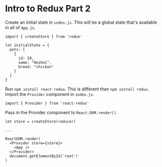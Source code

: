 # Intro to Redux Part 2

Create an initial state in `index.js`. This will be a global state that's available in all of `App.js`.
```
import { createStore } from 'redux'

let initialState = {
  pets: [
    {
      id: 29,
      name: "Heihei",
      breed: "chicken"
    }
  ]
}
```

Run `npm install react-redux`. This is different than `npm install redux`. Import the `Provider` component in `index.js`.

```
import { Provider } from 'react-redux'
```

Pass in the Provider component to `React.DOM.render()`.
```
let store = createStore(reducer)

...

ReactDOM.render(
  <Provider store={store}>
    <App />
  </Provider>
  document.getElementById('root')
)
```